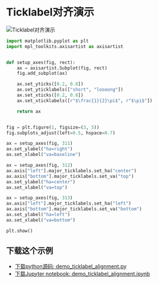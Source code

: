 # Ticklabel对齐演示

![Ticklabel对齐演示](https://matplotlib.org/_images/sphx_glr_demo_ticklabel_alignment_001.png)

```python
import matplotlib.pyplot as plt
import mpl_toolkits.axisartist as axisartist


def setup_axes(fig, rect):
    ax = axisartist.Subplot(fig, rect)
    fig.add_subplot(ax)

    ax.set_yticks([0.2, 0.8])
    ax.set_yticklabels(["short", "loooong"])
    ax.set_xticks([0.2, 0.8])
    ax.set_xticklabels([r"$\frac{1}{2}\pi$", r"$\pi$"])

    return ax


fig = plt.figure(1, figsize=(3, 5))
fig.subplots_adjust(left=0.5, hspace=0.7)

ax = setup_axes(fig, 311)
ax.set_ylabel("ha=right")
ax.set_xlabel("va=baseline")

ax = setup_axes(fig, 312)
ax.axis["left"].major_ticklabels.set_ha("center")
ax.axis["bottom"].major_ticklabels.set_va("top")
ax.set_ylabel("ha=center")
ax.set_xlabel("va=top")

ax = setup_axes(fig, 313)
ax.axis["left"].major_ticklabels.set_ha("left")
ax.axis["bottom"].major_ticklabels.set_va("bottom")
ax.set_ylabel("ha=left")
ax.set_xlabel("va=bottom")

plt.show()
```

## 下载这个示例
            
- [下载python源码: demo_ticklabel_alignment.py](https://matplotlib.org/_downloads/demo_ticklabel_alignment.py)
- [下载Jupyter notebook: demo_ticklabel_alignment.ipynb](https://matplotlib.org/_downloads/demo_ticklabel_alignment.ipynb)